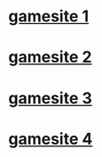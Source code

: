 # [gamesite 1](https://dewgroup10-blip.github.io/)
# [gamesite 2](https://dillygames-sites.github.io/)
# [gamesite 3](https://dewcraft.github.io/)
# [gamesite 4](https://dewcraft.github.io/image/)


